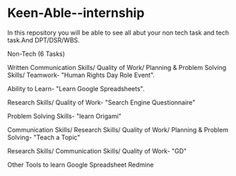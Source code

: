

# Keen-Able--internship
In this repository you will be able to see all abut your non tech task and tech task.And DPT/DSR/WBS.

Non-Tech (6 Tasks)

Written Communication Skills/ Quality of Work/ Planning & Problem Solving Skills/ Teamwork- "Human Rights Day Role Event".

Ability to Learn- "Learn Google Spreadsheets".

Research Skills/ Quality of Work- "Search Engine Questionnaire"

Problem Solving Skills- "learn Origami"

Communication Skills/ Research Skills/ Quality of Work/ Planning & Problem Solving- "Teach a Topic"

Research Skills/ Communication Skills/ Quality of Work- "GD"

Other Tools to learn
Google Spreadsheet
Redmine

